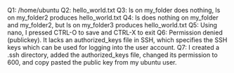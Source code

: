 Q1: /home/ubuntu
Q2: hello_world.txt
Q3: ls on my_folder does nothing, ls on my_folder2 produces hello_world.txt
Q4: ls does nothing on my_folder and my_folder2, but ls on my_folder3 produces hello_world.txt
Q5: Using nano, I pressed CTRL-O to save and CTRL-X to exit
Q6: Permission denied (publickey).
It lacks an authorized_keys file in SSH, which specifies the SSH keys which can be used for logging into the user account.
Q7: I created a .ssh directory, added the authorized_keys file, changed its permission to 600, and copy pasted the public key from my ubuntu user.
